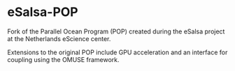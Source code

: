 eSalsa-POP
==========

Fork of the Parallel Ocean Program (POP) created during the eSalsa project at the Netherlands eScience center.

Extensions to the original POP include GPU acceleration and an interface for coupling using the OMUSE framework.






